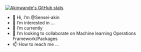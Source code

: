 [![Akinwande's GitHub stats](https://github-readme-stats.vercel.app/api?username=sensei-akin)](https://github.com/anuraghazra/github-readme-stats)


- 👋 Hi, I’m @Sensei-akin
- 👀 I’m interested in ...
- 🌱 I’m currently 
- 💞️ I’m looking to collaborate on Machine learning Operations Framework/Packages
- 📫 How to reach me ...



<!---
Sensei-akin/Sensei-akin is a ✨ special ✨ repository because its `README.md` (this file) appears on your GitHub profile.
You can click the Preview link to take a look at your changes.
--->

